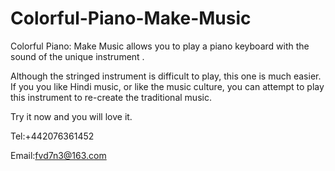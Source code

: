 # Colorful-Piano-Make-Music

Colorful Piano: Make Music allows you to play a piano keyboard with the sound of the unique instrument .


Although the stringed instrument is difficult to play, this one is much easier.
If you you like Hindi music, or like the music culture, you can attempt to play this instrument to re-create the traditional music.

Try it now and you will love it.

Tel:+442076361452

Email:fvd7n3@163.com
